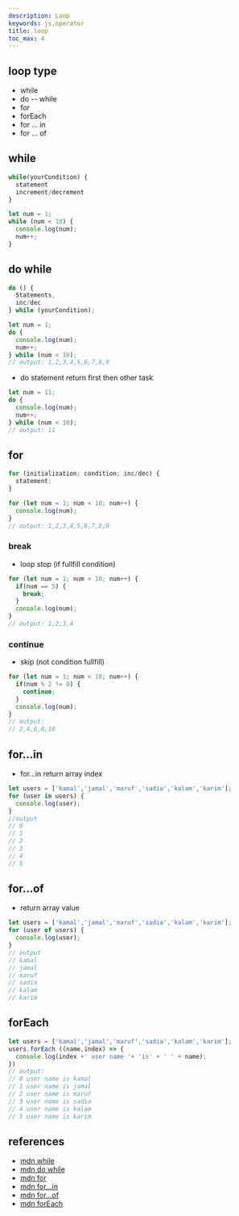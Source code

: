 ```yaml
---
description: Loop
keywords: js,operator
title: loop
toc_max: 4
---
```


## loop type

* while
* do -- while
* for
* forEach
* for ... in
* for ... of

## while

```js
while(yourCondition) {
  statement
  increment/decrement
}
```

```js
let num = 1;
while (num < 10) {
  console.log(num);
  num++;
}
```

## do while

```js
do () {
  Statements,
  inc/dec
} while (yourCondition);

```

```js
let num = 1;
do {
  console.log(num);
  num++;
} while (num < 10);
// output: 1,2,3,4,5,6,7,8,9
```

* do statement return first then other task

```js
let num = 11;
do {
  console.log(num);
  num++;
} while (num < 10);
// output: 11
```

## for

```js
for (initialization; condition; inc/dec) {
  statement;
}

```

```js
for (let num = 1; num < 10; num++) {
  console.log(num);
}
// output: 1,2,3,4,5,6,7,8,9
```

### break

* loop stop (if fullfill condition)

```js
for (let num = 1; num < 10; num++) {
  if(num == 5) {
    break;
  }
  console.log(num);
}
// output: 1,2,3,4
```

### continue

* skip (not condition fullfill)

```js
for (let num = 1; num < 10; num++) {
  if(num % 2 != 0) {
    continue;
  }
  console.log(num);
}
// output:
// 2,4,6,8,10
```

## for...in

* for...in return array index

```js
let users = ['kamal','jamal','maruf','sadia','kalam','karim'];
for (user in users) {
  console.log(user);
}
//output
// 0
// 1
// 2
// 3
// 4
// 5

```

## for...of

* return array value

```js
let users = ['kamal','jamal','maruf','sadia','kalam','karim'];
for (user of users) {
  console.log(user);
}
// output
// kamal
// jamal
// maruf
// sadia
// kalam
// karim
```

## forEach

```js
let users = ['kamal','jamal','maruf','sadia','kalam','karim'];
users.forEach ((name,index) => {
  console.log(index +' user name '+ 'is' + ' ' + name);
})
// output:
// 0 user name is kamal
// 1 user name is jamal
// 2 user name is maruf
// 3 user name is sadia
// 4 user name is kalam
// 5 user name is karim
```

## references

* [mdn while](https://developer.mozilla.org/en-US/docs/Web/JavaScript/Reference/Statements/while)
* [mdn do while](https://developer.mozilla.org/en-US/docs/Web/JavaScript/Reference/Statements/do...while)
* [mdn for](https://developer.mozilla.org/en-US/docs/Web/JavaScript/Reference/Statements/for)
* [mdn for...in](https://developer.mozilla.org/en-US/docs/Web/JavaScript/Reference/Statements/for...in)
* [mdn for...of](https://developer.mozilla.org/en-US/docs/Web/JavaScript/Reference/Statements/for...of)
* [mdn forEach](https://developer.mozilla.org/en-US/docs/Web/JavaScript/Reference/Global_Objects/Array/forEach)
